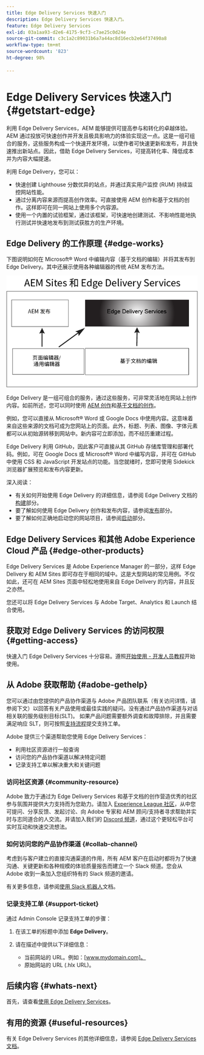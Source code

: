 ```yaml
---
title: Edge Delivery Services 快速入门
description: Edge Delivery Services 快速入门。
feature: Edge Delivery Services
exl-id: 03a1aa93-d2e6-4175-9cf3-c7ae25c0d24e
source-git-commit: c3c1a2c89031b6a7a44ac8d16ecb2e64f37490a8
workflow-type: tm+mt
source-wordcount: '823'
ht-degree: 98%

---
```


# Edge Delivery Services 快速入门 {#getstart-edge}

利用 Edge Delivery Services，AEM 能够提供可提高参与和转化的卓越体验。AEM 通过投放可快速创作并开发且极具影响力的体验实现这一点。这是一组可组合的服务，这些服务构成一个快速开发环境，以使作者可快速更新和发布，并且快速推出新站点。因此，借助 Edge Delivery Services，可提高转化率、降低成本并为内容大幅提速。

利用 Edge Delivery，您可以：

* 快速创建 Lighthouse 分数优异的站点，并通过真实用户监控 (RUM) 持续监控网站性能。
* 通过分离内容来源而提高创作效率。可直接使用 AEM 创作和基于文档的创作。这样即可在同一网站上使用多个内容源。
* 使用一个内置的试验框架，通过该框架，可快速地创建测试、不影响性能地执行测试并快速地发布到测试获胜方的生产环境。

## Edge Delivery 的工作原理 {#edge-works}

下图说明如何在 Microsoft® Word 中编辑内容（基于文档的编辑）并将其发布到 Edge Delivery。其中还展示使用各种编辑器的传统 AEM 发布方法。

![Edge Delivery 架构](assets/edgedelivery.png)

Edge Delivery 是一组可组合的服务，通过这些服务，可非常灵活地在网站上创作内容。如前所述，您可以同时使用 [AEM 创作](https://experienceleague.adobe.com/docs/experience-manager-cloud-service/content/sites/authoring/getting-started/concepts.html)和[基于文档的创作](https://www.hlx.live/docs/authoring)。

例如，您可以直接从 Microsoft® Word 或 Google Docs 中使用内容。这意味着来自这些来源的文档可成为您网站上的页面。此外，标题、列表、图像、字体元素都可以从初始源转移到网站中。新内容可立即添加，而不经历重建过程。

Edge Delivery 利用 GitHub，因此客户可直接从其 GitHub 存储库管理和部署代码。例如，可在 Google Docs 或 Microsoft® Word 中编写内容，并可在 GitHub 中使用 CSS 和 JavaScript 开发站点的功能。当您就绪时，您即可使用 Sidekick 浏览器扩展预览和发布内容更新。

深入阅读：

* 有关如何开始使用 Edge Delivery 的详细信息，请参阅 Edge Delivery 文档的[构建](https://www.hlx.live/docs/#build)部分。
* 要了解如何使用 Edge Delivery 创作和发布内容，请参阅[发布](https://www.hlx.live/docs/authoring)部分。
* 要了解如何正确地启动您的网站项目，请参阅[启动](https://www.hlx.live/docs/#launch)部分。

## Edge Delivery Services 和其他 Adobe Experience Cloud 产品 {#edge-other-products}

Edge Delivery Services 是 Adobe Experience Manager 的一部分，这样 Edge Delivery 和 AEM Sites 即可存在于相同的域中。这是大型网站的常见用例。不仅如此，还可在 AEM Sites 页面中轻松地使用来自 Edge Delivery 的内容，并且反之亦然。

您还可以将 Edge Delivery Services 与 Adobe Target、Analytics 和 Launch 结合使用。

## 获取对 Edge Delivery Services 的访问权限 {#getting-access}

快速入门 Edge Delivery Services 十分容易。遵照[开始使用 - 开发人员教程](https://www.hlx.live/developer/tutorial)开始使用。

## 从 Adobe 获取帮助 {#adobe-gethelp}

您可以通过由您提供的产品协作渠道与 Adobe 产品团队联系（有关访问详情，请参阅下文）以回答有关产品使用或最佳实践的疑问。没有通过产品协作渠道与对话相关联的服务级别目标(SLT)。 如果产品问题需要额外调查和故障排除，并且需要满足响应 SLT，则可按照[支持流程](https://experienceleague.adobe.com/?lang=en&amp;support-tab=home#support)提交支持工单。

Adobe 提供三个渠道帮助您使用 Edge Delivery Services：

* 利用社区资源进行一般查询
* 访问您的产品协作渠道以解决特定问题
* 记录支持工单以解决重大和关键问题

### 访问社区资源 {#community-resource}

Adobe 致力于通过为 Edge Delivery Services 和基于文档的创作营造优秀的社区参与氛围并提供大力支持而为您助力。请加入 [Experience League 社区](https://adobe.ly/3Q6kTKl)，从中您可提问、分享反馈、发起讨论、向 Adobe 专家和 AEM 顾问/支持者寻求帮助并实时与志同道合的人交流。并请加入我们的 [Discord 频道](https://discord.gg/aem-live)，通过这个更轻松平台可实时互动和快速交流想法。

### 如何访问您的产品协作渠道 {#collab-channel}

考虑到与客户建立的直接沟通渠道的作用，所有 AEM 客户在启动时都将为了快速沟通、关键更新和各种规模的体验质量报告而建立一个 Slack 频道。您会从 Adobe 收到一条加入您组织特有的 Slack 频道的邀请。

有关更多信息，请参阅[使用 Slack 机器人](https://www.hlx.live/docs/slack)文档。

### 记录支持工单 {#support-ticket}

通过 Admin Console 记录支持工单的步骤：

1. 在该工单的标题中添加 **Edge Delivery**。
2. 请在描述中提供以下详细信息：

   * 当前网站的 URL。例如：[www.mydomain.com]。
   * 原始网站的 URL (.hlx URL)。

## 后续内容 {#whats-next}

首先，请查看[使用 Edge Delivery Services](/help/edge/using.md)。

## 有用的资源 {#useful-resources}

有关 Edge Delivery Services 的其他详细信息，请参阅 [Edge Delivery Services 文档](https://www.hlx.live/docs/)。
